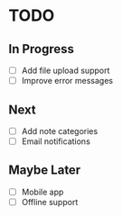 # TODO

## In Progress
- [ ] Add file upload support
- [ ] Improve error messages

## Next
- [ ] Add note categories
- [ ] Email notifications

## Maybe Later
- [ ] Mobile app
- [ ] Offline support 
